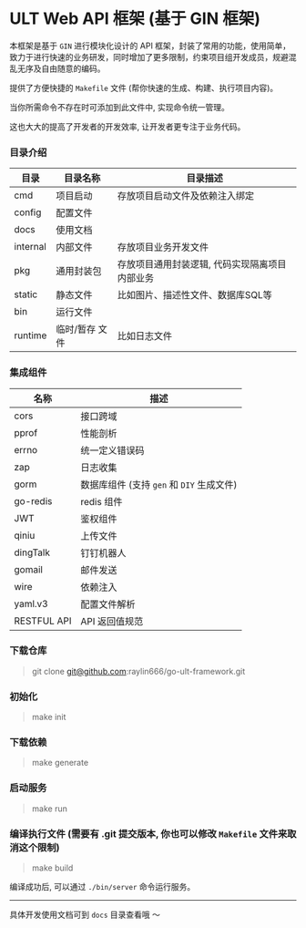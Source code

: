 # ULT Web API 框架 (基于 GIN 框架)

本框架是基于 `GIN` 进行模块化设计的 API 框架，封装了常用的功能，使用简单，致力于进行快速的业务研发，同时增加了更多限制，约束项目组开发成员，规避混乱无序及自由随意的编码。<br />

提供了方便快捷的 `Makefile` 文件 (帮你快速的生成、构建、执行项目内容)。<br />

当你所需命令不存在时可添加到此文件中, 实现命令统一管理。<br />

这也大大的提高了开发者的开发效率, 让开发者更专注于业务代码。 <br />

### 目录介绍

| 目录 | 目录名称 | 目录描述 |
| --- | --- | --- |
| cmd | 项目启动 | 存放项目启动文件及依赖注入绑定 |
| config | 配置文件 |  |
| docs | 使用文档 |  |
| internal | 内部文件 | 存放项目业务开发文件 |
| pkg | 通用封装包 | 存放项目通用封装逻辑, 代码实现隔离项目内部业务 |
| static | 静态文件 | 比如图片、描述性文件、数据库SQL等 |
| bin | 运行文件 | |
| runtime | 临时/暂存 文件 | 比如日志文件 |

### 集成组件

| 名称 | 描述 | 
| --- | --- |
| cors | 接口跨域 |
| pprof | 性能剖析 |
| errno | 统一定义错误码 |
| zap | 日志收集 |
| gorm | 数据库组件 (支持 `gen` 和 `DIY` 生成文件) |
| go-redis | redis 组件 |
| JWT | 鉴权组件 |
| qiniu | 上传文件 |
| dingTalk | 钉钉机器人 |
| gomail | 邮件发送 |
| wire | 依赖注入 |
| yaml.v3 | 配置文件解析 |
| RESTFUL API | API 返回值规范 |

### 下载仓库

> git clone git@github.com:raylin666/go-ult-framework.git

### 初始化

> make init

### 下载依赖

> make generate

### 启动服务

> make run

### 编译执行文件 (需要有 .git 提交版本, 你也可以修改 `Makefile` 文件来取消这个限制)

> make build

编译成功后, 可以通过 `./bin/server` 命令运行服务。

<hr />

具体开发使用文档可到 `docs` 目录查看哦 ～
